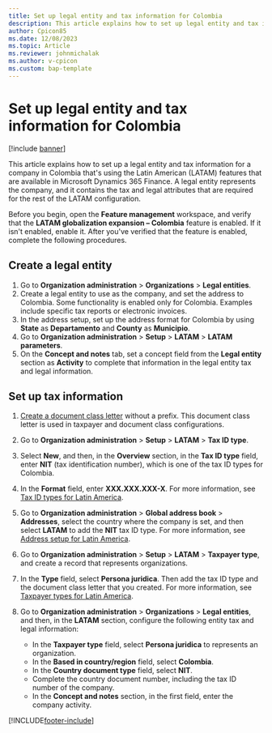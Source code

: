 ```yaml
---
title: Set up legal entity and tax information for Colombia
description: This article explains how to set up legal entity and tax information for a company in Colombia.
author: Cpicon85
ms.date: 12/08/2023
ms.topic: Article
ms.reviewer: johnmichalak
ms.author: v-cpicon
ms.custom: bap-template
---
```


# Set up legal entity and tax information for Colombia

[!include [banner](../../includes/banner.md)]

This article explains how to set up a legal entity and tax information for a company in Colombia that's using the Latin American (LATAM) features that are available in Microsoft Dynamics 365 Finance. A legal entity represents the company, and it contains the tax and legal attributes that are required for the rest of the LATAM configuration.

Before you begin, open the **Feature management** workspace, and verify that the **LATAM globalization expansion – Colombia** feature is enabled. If it isn't enabled, enable it. After you've verified that the feature is enabled, complete the following procedures.

## Create a legal entity

1. Go to **Organization administration** \> **Organizations** \> **Legal entities**.
2. Create a legal entity to use as the company, and set the address to Colombia. Some functionality is enabled only for Colombia. Examples include specific tax reports or electronic invoices.
3. In the address setup, set up the address format for Colombia by using **State** as **Departamento** and **County** as **Municipio**.
4. Go to **Organization administration** \> **Setup** \> **LATAM** \> **LATAM parameters**.
5. On the **Concept and notes** tab, set a concept field from the **Legal entity** section as **Activity** to complete that information in the legal entity tax and legal information.

## Set up tax information

1. [Create a document class letter](ltm-core-document-class-letter.md) without a prefix. This document class letter is used in taxpayer and document class configurations.
2. Go to **Organization administration** \> **Setup** \> **LATAM** \> **Tax ID type**.
3. Select **New**, and then, in the **Overview** section, in the **Tax ID type** field, enter **NIT** (tax identification number), which is one of the tax ID types for Colombia.
4. In the **Format** field, enter **XXX.XXX.XXX-X**. For more information, see [Tax ID types for Latin America](ltm-core-tax-id-type.md).
5. Go to **Organization administration** \> **Global address book** \> **Addresses**, select the country where the company is set, and then select **LATAM** to add the **NIT** tax ID type. For more information, see [Address setup for Latin America](ltm-core-address-setup.md).
6. Go to **Organization administration** \> **Setup** \> **LATAM** \> **Taxpayer type**, and create a record that represents organizations.
7. In the **Type** field, select **Persona juridica**. Then add the tax ID type and the document class letter that you created. For more information, see [Taxpayer types for Latin America](ltm-core-taxpayer-type.md).
7. Go to **Organization administration** \> **Organizations** \> **Legal entities**, and then, in the **LATAM** section, configure the following entity tax and legal information:

    - In the **Taxpayer type** field, select **Persona juridica** to represents an organization.
    - In the **Based in country/region** field, select **Colombia**.
    - In the **Country document type** field, select **NIT**.
    - Complete the country document number, including the tax ID number of the company.
    - In the **Concept and notes** section, in the first field, enter the company activity.

[!INCLUDE[footer-include](../../../includes/footer-banner.md)]
